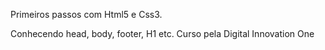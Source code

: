 Primeiros passos com Html5 e Css3.

Conhecendo head, body, footer, H1 etc.
Curso pela Digital Innovation One
